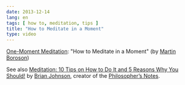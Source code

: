 ```yaml
---
date: 2013-12-14
lang: en
tags: [ how to, meditation, tips ]
title: "How to Meditate in a Moment"
type: video
---
```


[One-Moment Meditation](http://www.onemomentmeditation.com/): "How to Meditate in a Moment" (by [Martin Boroson](http://www.youtube.com/watch?v=F6eFFCi12v8))

See also [Meditation: 10 Tips on How to Do It and 5 Reasons Why You Should!](https://www.youtube.com/watch?v=paTULfNHkWY) by [Brian Johnson](http://brianjohnson.me), creator of the [Philosopher’s Notes](http://www.entheos.com/philosophersnotes).

